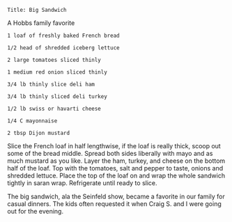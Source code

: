 ~~~ recipe-info
Title: Big Sandwich
~~~

A Hobbs family favorite

~~~ recipe-ingredients
1 loaf of freshly baked French bread

1/2 head of shredded iceberg lettuce

2 large tomatoes sliced thinly

1 medium red onion sliced thinly

3/4 lb thinly slice deli ham

3/4 lb thinly sliced deli turkey

1/2 lb swiss or havarti cheese

1/4 C mayonnaise

2 tbsp Dijon mustard
~~~

Slice the French loaf in half lengthwise, if the loaf is really thick, scoop out some of the bread
middle. Spread both sides liberally with mayo and as much mustard as you like. Layer the ham,
turkey, and cheese on the bottom half of the loaf. Top with the tomatoes, salt and pepper to taste,
onions and shredded lettuce. Place the top of the loaf on and wrap the whole sandwich tightly in
saran wrap. Refrigerate until ready to slice.

The big sandwich, ala the Seinfeld show, became a favorite in our family for casual dinners. The
kids often requested it when Craig S. and I were going out for the evening.
